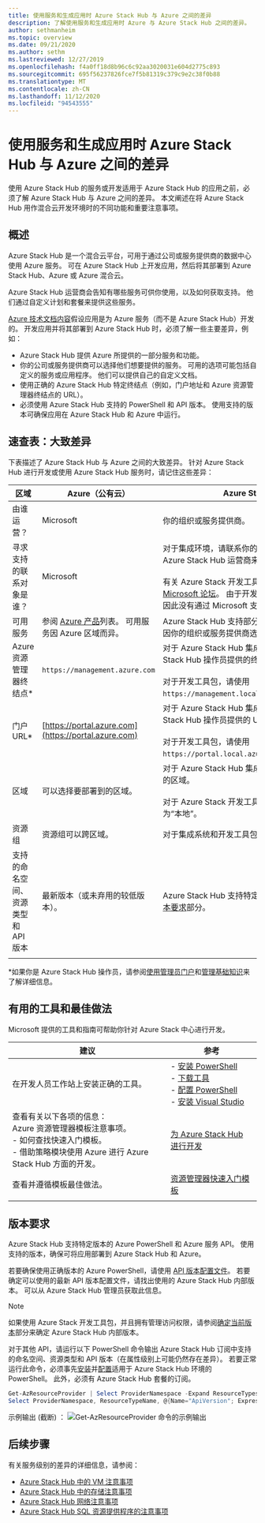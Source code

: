 ```yaml
---
title: 使用服务和生成应用时 Azure Stack Hub 与 Azure 之间的差异
description: 了解使用服务和生成应用时 Azure 与 Azure Stack Hub 之间的差异。
author: sethmanheim
ms.topic: overview
ms.date: 09/21/2020
ms.author: sethm
ms.lastreviewed: 12/27/2019
ms.openlocfilehash: f4a0ff18d8b96c6c92aa3020031e604d2775c893
ms.sourcegitcommit: 695f56237826fce7f5b81319c379c9e2c38f0b88
ms.translationtype: MT
ms.contentlocale: zh-CN
ms.lasthandoff: 11/12/2020
ms.locfileid: "94543555"
---
```

# <a name="differences-between-azure-stack-hub-and-azure-when-using-services-and-building-apps"></a>使用服务和生成应用时 Azure Stack Hub 与 Azure 之间的差异

使用 Azure Stack Hub 的服务或开发适用于 Azure Stack Hub 的应用之前，必须了解 Azure Stack Hub 与 Azure 之间的差异。 本文阐述在将 Azure Stack Hub 用作混合云开发环境时的不同功能和重要注意事项。

## <a name="overview"></a>概述

Azure Stack Hub 是一个混合云平台，可用于通过公司或服务提供商的数据中心使用 Azure 服务。 可在 Azure Stack Hub 上开发应用，然后将其部署到 Azure Stack Hub、Azure 或 Azure 混合云。

Azure Stack Hub 运营商会告知有哪些服务可供你使用，以及如何获取支持。 他们通过自定义计划和套餐来提供这些服务。

[Azure 技术文档内容](/azure)假设应用是为 Azure 服务（而不是 Azure Stack Hub）开发的。 开发应用并将其部署到 Azure Stack Hub 时，必须了解一些主要差异，例如：

* Azure Stack Hub 提供 Azure 所提供的一部分服务和功能。
* 你的公司或服务提供商可以选择他们想要提供的服务。 可用的选项可能包括自定义的服务或应用程序。 他们可以提供自己的自定义文档。
* 使用正确的 Azure Stack Hub 特定终结点（例如，门户地址和 Azure 资源管理器终结点的 URL）。
* 必须使用 Azure Stack Hub 支持的 PowerShell 和 API 版本。 使用支持的版本可确保应用在 Azure Stack Hub 和 Azure 中运行。

## <a name="cheat-sheet-high-level-differences"></a>速查表：大致差异

下表描述了 Azure Stack Hub 与 Azure 之间的大致差异。 针对 Azure Stack Hub 进行开发或使用 Azure Stack Hub 服务时，请记住这些差异：

| 区域 | Azure（公有云） | Azure Stack Hub |
| -------- | ------------- | ----------|
| 由谁运营？ | Microsoft | 你的组织或服务提供商。|
| 寻求支持的联系对象是谁？ | Microsoft | 对于集成环境，请联系你的组织或服务提供商的 Azure Stack Hub 运营商来获取支持。<br><br>有关 Azure Stack 开发工具包 (ASDK) 支持，请访问 [Microsoft 论坛](https://social.msdn.microsoft.com/Forums/en-US/home?forum=AzureStack)。 由于开发工具包是一个评估环境，因此没有通过 Microsoft 支持部门提供的官方支持。
| 可用服务 | 参阅 [Azure 产品](https://azure.microsoft.com/services/?b=17.04b)列表。 可用服务因 Azure 区域而异。 | Azure Stack Hub 支持部分 Azure 服务。 实际服务因你的组织或服务提供商选择提供的服务而异。
| Azure 资源管理器终结点* | `https://management.azure.com` | 对于 Azure Stack Hub 集成系统，请使用 Azure Stack Hub 操作员提供的终结点。<br><br>对于开发工具包，请使用 `https://management.local.azurestack.external`。
| 门户 URL* | [https://portal.azure.com](https://portal.azure.com) | 对于 Azure Stack Hub 集成系统，请使用 Azure Stack Hub 操作员提供的 URL。<br><br>对于开发工具包，请使用 `https://portal.local.azurestack.external`。
| 区域 | 可以选择要部署到的区域。 | 对于 Azure Stack Hub 集成系统，请使用系统中可用的区域。<br><br>对于 Azure Stack 开发工具包 (ASDK)，该区域始终为“本地”。
| 资源组 | 资源组可以跨区域。 | 对于集成系统和开发工具包，只有一个区域。
|支持的命名空间、资源类型和 API 版本 | 最新版本（或未弃用的较低版本）。 | Azure Stack Hub 支持特定的版本。 请参阅本文的[版本要求](#version-requirements)部分。
| | |

*如果你是 Azure Stack Hub 操作员，请参阅[使用管理员门户](../operator/azure-stack-manage-portals.md)和[管理基础知识](../operator/azure-stack-manage-basics.md)来了解详细信息。

## <a name="helpful-tools-and-best-practices"></a>有用的工具和最佳做法

Microsoft 提供的工具和指南可帮助你针对 Azure Stack 中心进行开发。

| 建议 | 参考 |
| -------- | ------------- |
| 在开发人员工作站上安装正确的工具。 | - [安装 PowerShell](../operator/powershell-install-az-module.md)<br>- [下载工具](../operator/azure-stack-powershell-download.md)<br>- [配置 PowerShell](azure-stack-powershell-configure-user.md)<br>- [安装 Visual Studio](azure-stack-install-visual-studio.md)
| 查看有关以下各项的信息：<br>Azure 资源管理器模板注意事项。<br>- 如何查找快速入门模板。<br>- 借助策略模块使用 Azure 进行 Azure Stack Hub 方面的开发。 | [为 Azure Stack Hub 进行开发](azure-stack-developer.md) |
| 查看并遵循模板最佳做法。 | [资源管理器快速入门模板](https://aka.ms/aa6yz42)
| | |

## <a name="version-requirements"></a>版本要求

Azure Stack Hub 支持特定版本的 Azure PowerShell 和 Azure 服务 API。 使用支持的版本，确保可将应用部署到 Azure Stack Hub 和 Azure。

若要确保使用正确版本的 Azure PowerShell，请使用 [API 版本配置文件](azure-stack-version-profiles.md)。 若要确定可以使用的最新 API 版本配置文件，请找出使用的 Azure Stack Hub 内部版本。 可以从 Azure Stack Hub 管理员获取此信息。

> [!NOTE]
> 如果使用 Azure Stack 开发工具包，并且拥有管理访问权限，请参阅[确定当前版本](../operator/azure-stack-updates.md)部分来确定 Azure Stack Hub 内部版本。

对于其他 API，请运行以下 PowerShell 命令输出 Azure Stack Hub 订阅中支持的命名空间、资源类型和 API 版本（在属性级别上可能仍然存在差异）。 若要正常运行此命令，必须事先[安装](../operator/powershell-install-az-module.md)并[配置](azure-stack-powershell-configure-user.md)适用于 Azure Stack Hub 环境的 PowerShell。 此外，必须有 Azure Stack Hub 套餐的订阅。

```powershell
Get-AzResourceProvider | Select ProviderNamespace -Expand ResourceTypes | Select * -Expand ApiVersions | `
Select ProviderNamespace, ResourceTypeName, @{Name="ApiVersion"; Expression={$_}} 
```

示例输出 (截断) ： ![ Get-AzResourceProvider 命令的示例输出](media/azure-stack-considerations/image1.png)

## <a name="next-steps"></a>后续步骤

有关服务级别的差异的详细信息，请参阅：

* [Azure Stack Hub 中的 VM 注意事项](azure-stack-vm-considerations.md)
* [Azure Stack Hub 中的存储注意事项](azure-stack-acs-differences.md)
* [Azure Stack Hub 网络注意事项](azure-stack-network-differences.md)
* [Azure Stack Hub SQL 资源提供程序的注意事项](../operator/azure-stack-sql-resource-provider.md)

